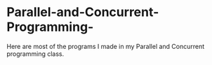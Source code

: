 # Parallel-and-Concurrent-Programming-

Here are most of the programs I made in my Parallel and Concurrent programming class.
